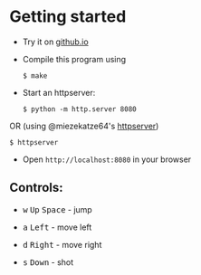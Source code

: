 # Getting started

- Try it on [github.io](https://miezekatze64.github.io/wame)

- Compile this program using
  
  ```shell
  $ make
  ```

- Start an httpserver:
  
  ```shell
  $ python -m http.server 8080
  ```

OR (using @miezekatze64's [httpserver](https://github.com/miezekatze64/httpserver))

```
$ httpserver
```

- Open `http://localhost:8080` in your browser

## Controls:

- <kbd>w</kbd> <kbd>Up</kbd> <kbd>Space</kbd>       - jump

- <kbd>a</kbd> <kbd>Left</kbd>                - move left

- <kbd>d</kbd> <kbd>Right</kbd>              - move right

- <kbd>s</kbd> <kbd>Down</kbd>                - shot
